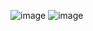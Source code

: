 ![image](https://github.com/pym96/Comparise_learning/assets/105438207/274ef157-87f7-40b5-bf59-23ba2127c64f)
![image](https://github.com/pym96/Comparise_learning/assets/105438207/900818a1-47ba-41b7-ad92-b0c76cef645a)
